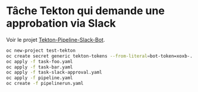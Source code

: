 # Tâche Tekton qui demande une approbation via Slack

Voir le projet [Tekton-Pipeline-Slack-Bot](https://github.com/nmasse-itix/Tekton-Pipeline-Slack-Bot).

```sh
oc new-project test-tekton
oc create secret generic tekton-tokens --from-literal=bot-token=xoxb-.... --from-literal=app-token=xapp-....
oc apply -f task-foo.yaml
oc apply -f task-bar.yaml
oc apply -f task-slack-approval.yaml
oc apply -f pipeline.yaml
oc create -f pipelinerun.yaml
```
